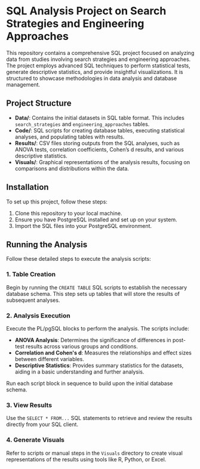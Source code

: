# SQL Analysis Project on Search Strategies and Engineering Approaches

This repository contains a comprehensive SQL project focused on analyzing data from studies involving search strategies and engineering approaches. The project employs advanced SQL techniques to perform statistical tests, generate descriptive statistics, and provide insightful visualizations. It is structured to showcase methodologies in data analysis and database management.

## Project Structure

- **Data/**: Contains the initial datasets in SQL table format. This includes `search_strategies` and `engineering_approaches` tables.
- **Code/**: SQL scripts for creating database tables, executing statistical analyses, and populating tables with results.
- **Results/**: CSV files storing outputs from the SQL analyses, such as ANOVA tests, correlation coefficients, Cohen’s d results, and various descriptive statistics.
- **Visuals/**: Graphical representations of the analysis results, focusing on comparisons and distributions within the data.

## Installation

To set up this project, follow these steps:

1. Clone this repository to your local machine.
2. Ensure you have PostgreSQL installed and set up on your system.
3. Import the SQL files into your PostgreSQL environment.

## Running the Analysis

Follow these detailed steps to execute the analysis scripts:

### 1. Table Creation
Begin by running the `CREATE TABLE` SQL scripts to establish the necessary database schema. This step sets up tables that will store the results of subsequent analyses.

### 2. Analysis Execution
Execute the PL/pgSQL blocks to perform the analysis. The scripts include:

- **ANOVA Analysis**: Determines the significance of differences in post-test results across various groups and conditions.
- **Correlation and Cohen's d**: Measures the relationships and effect sizes between different variables.
- **Descriptive Statistics**: Provides summary statistics for the datasets, aiding in a basic understanding and further analysis.

Run each script block in sequence to build upon the initial database schema.

### 3. View Results
Use the `SELECT * FROM...` SQL statements to retrieve and review the results directly from your SQL client.

### 4. Generate Visuals
Refer to scripts or manual steps in the `Visuals` directory to create visual representations of the results using tools like R, Python, or Excel.
